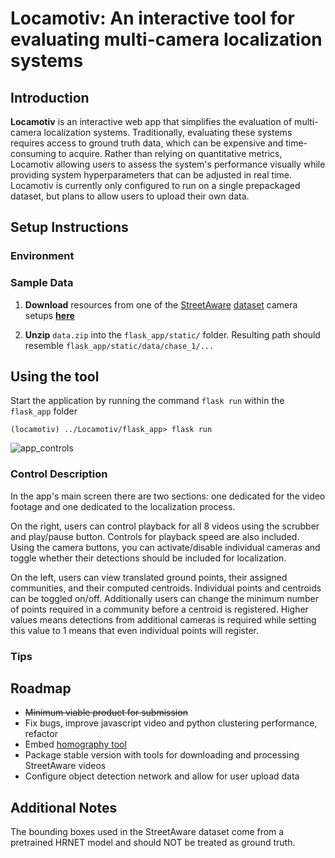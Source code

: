 # Locamotiv: An interactive tool for evaluating multi-camera localization systems

## Introduction
**Locamotiv** is an interactive web app that simplifies the evaluation of multi-camera localization systems. Traditionally, evaluating these systems requires access to ground truth data, which can be expensive and time-consuming to acquire. Rather than relying on quantitative metrics, Locamotiv allowing users to assess the system's performance visually while providing system hyperparameters that can be adjusted in real time. Locamotiv is currently only configured to run on a single prepackaged dataset, but plans to allow users to upload their own data. 
## Setup Instructions

### Environment

### Sample Data
1. **Download** resources from one of the [StreetAware](https://www.mdpi.com/1424-8220/23/7/3710) [dataset](https://drive.google.com/drive/u/0/folders/1BPtiIF8gBOoZANAGkwDjJUYakpCUYHM1) camera setups [**here**](https://drive.google.com/file/d/15lB4lmCu5InYMu0mcgPaR6JsgY6NPFy3/view?usp=drive_link)

2. **Unzip** `data.zip` into the `flask_app/static/` folder. Resulting path should resemble `flask_app/static/data/chase_1/...`

## Using the tool

Start the application by running the command `flask run` within the `flask_app` folder

```(locamotiv) ../Locamotiv/flask_app> flask run```


![app_controls](https://github.com/jeckseveg/Locamotiv/blob/main/tool_layout.png)

### Control Description
In the app's main screen there are two sections: one dedicated for the video footage and one dedicated to the localization process. 

On the right, users can control playback for all 8 videos using the scrubber and play/pause button. Controls for playback speed are also included. Using the camera buttons, you can activate/disable individual cameras and toggle whether their detections should be included for localization.  

On the left, users can view translated ground points, their assigned communities, and their computed centroids. Individual points and centroids can be toggled on/off. Additionally users can change the minimum number of points required in a community before a centroid is registered. Higher values means detections from additional cameras is required while setting this value to 1 means that even individual points will register. 

### Tips


## Roadmap
- ~~Minimum viable product for submission~~
- Fix bugs, improve javascript video and python clustering performance, refactor
- Embed [homography tool](https://github.com/dbloisi/homography-computation/tree/master)
- Package stable version with tools for downloading and processing StreetAware videos
- Configure object detection network and allow for user upload data 

## Additional Notes

The bounding boxes used in the StreetAware dataset come from a pretrained HRNET model and should NOT be treated as ground truth.
